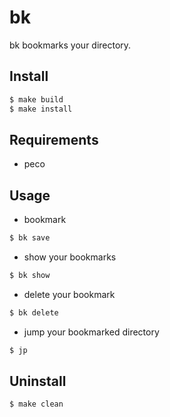 # bk

bk bookmarks your directory.

## Install

```sh
$ make build
$ make install
```

## Requirements
- peco

## Usage

- bookmark
```sh
$ bk save
```

- show your bookmarks
```sh
$ bk show
```

- delete your bookmark
```sh
$ bk delete
```

- jump your bookmarked directory
```sh
$ jp
```

## Uninstall

```sh
$ make clean
```
